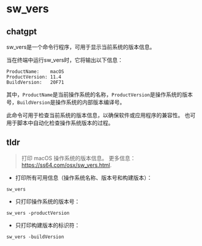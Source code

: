 # sw_vers 
## chatgpt 
sw_vers是一个命令行程序，可用于显示当前系统的版本信息。 

当在终端中运行sw_vers时，它将输出以下信息： 

```
ProductName:    macOS
ProductVersion: 11.4
BuildVersion:   20F71
```

其中，`ProductName`是当前操作系统的名称，`ProductVersion`是操作系统的版本号，`BuildVersion`是操作系统的内部版本编译号。 

此命令可用于检查当前系统的版本信息，以确保软件或应用程序的兼容性。 也可用于脚本中自动化检查操作系统版本的过程。 

## tldr 
 
> 打印 macOS 操作系统的版本信息。
> 更多信息：<https://ss64.com/osx/sw_vers.html>.

- 打印所有可用信息（操作系统名称、版本号和构建版本）：

`sw_vers`

- 只打印操作系统的版本号：

`sw_vers -productVersion`

- 只打印构建版本的标识符：

`sw_vers -buildVersion`
